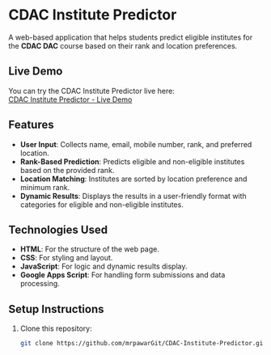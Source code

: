 # CDAC Institute Predictor

A web-based application that helps students predict eligible institutes for the **CDAC DAC** course based on their rank and location preferences.

## Live Demo

You can try the CDAC Institute Predictor live here:  
[CDAC Institute Predictor - Live Demo](https://mrpawargit.github.io/CDAC-Institute-Predictor/)

## Features
- **User Input**: Collects name, email, mobile number, rank, and preferred location.
- **Rank-Based Prediction**: Predicts eligible and non-eligible institutes based on the provided rank.
- **Location Matching**: Institutes are sorted by location preference and minimum rank.
- **Dynamic Results**: Displays the results in a user-friendly format with categories for eligible and non-eligible institutes.

## Technologies Used
- **HTML**: For the structure of the web page.
- **CSS**: For styling and layout.
- **JavaScript**: For logic and dynamic results display.
- **Google Apps Script**: For handling form submissions and data processing.

## Setup Instructions

1. Clone this repository:
   ```bash
   git clone https://github.com/mrpawarGit/CDAC-Institute-Predictor.git
